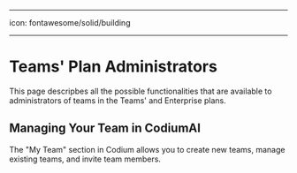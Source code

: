 
---
icon: fontawesome/solid/building

---

# Teams' Plan Administrators

This page descripbes all the possible functionalities that are available to administrators of teams in the Teams' and Enterprise plans.

## Managing Your Team in CodiumAI

The "My Team" section in Codium allows you to create new teams, manage existing
teams, and invite team members.